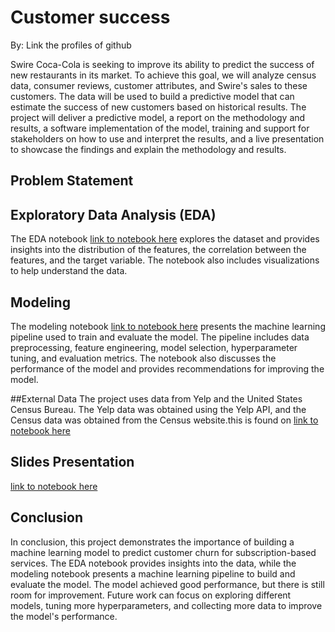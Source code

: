# Customer success
By: Link the profiles of github

Swire Coca-Cola is seeking to improve its ability to predict the success of new restaurants in its market. To achieve this goal, we will analyze census data, consumer reviews, customer attributes, and Swire's sales to these customers. The data will be used to build a predictive model that can estimate the success of new customers based on historical results. The project will deliver a predictive model, a report on the methodology and results, a software implementation of the model, training and support for stakeholders on how to use and interpret the results, and a live presentation to showcase the findings and explain the methodology and results. 

## Problem Statement



## Exploratory Data Analysis (EDA)

The EDA notebook [link to notebook here](EDA_Swire_coca_cola.html) explores the dataset and provides insights into the distribution of the features, the correlation between the features, and the target variable. The notebook also includes visualizations to help understand the data.

## Modeling

The modeling notebook [link to notebook here]() presents the machine learning pipeline used to train and evaluate the model. The pipeline includes data preprocessing, feature engineering, model selection, hyperparameter tuning, and evaluation metrics. The notebook also discusses the performance of the model and provides recommendations for improving the model.

##External Data
The project uses data from Yelp and the United States Census Bureau. The Yelp data was obtained using the Yelp API, and the Census data was obtained from the Census website.this is found on [link to notebook here](Modeling-Assignment-Using-H2O-AutoML_Final_Stephen_Smart.html)

## Slides Presentation
[link to notebook here](Customer_success_slides.pdf)

## Conclusion

In conclusion, this project demonstrates the importance of building a machine learning model to predict customer churn for subscription-based services. The EDA notebook provides insights into the data, while the modeling notebook presents a machine learning pipeline to build and evaluate the model. The model achieved good performance, but there is still room for improvement. Future work can focus on exploring different models, tuning more hyperparameters, and collecting more data to improve the model's performance.

